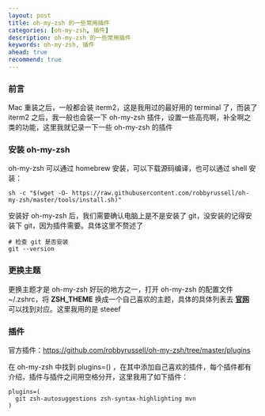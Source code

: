 ```yaml
---
layout: post  
title: oh-my-zsh 的一些常用插件  
categories: [oh-my-zsh, 插件]  
description: oh-my-zsh 的一些常用插件  
keywords: oh-my-zsh, 插件  
ahead: true  
recommend: true  
---
```


### 前言

Mac 重装之后，一般都会装 iterm2，这是我用过的最好用的 terminal 了，而装了 iterm2 之后，我一般也会装一下 oh-my-zsh 插件，设置一些高亮啊，补全啊之类的功能，这里我就记录一下一些 oh-my-zsh 的插件

### 安装 oh-my-zsh
oh-my-zsh 可以通过 homebrew 安装，可以下载源码编译，也可以通过 shell 安装：

```shell
sh -c "$(wget -O- https://raw.githubusercontent.com/robbyrussell/oh-my-zsh/master/tools/install.sh)"
```

安装好 oh-my-zsh 后，我们需要确认电脑上是不是安装了 git，没安装的记得安装下 git，因为插件需要。具体这里不赘述了

```
# 检查 git 是否安装
git --version
```

### 更换主题

更换主题才是 oh-my-zsh 好玩的地方之一，打开 oh-my-zsh 的配置文件 ~/.zshrc，将 **ZSH_THEME** 换成一个自己喜欢的主题，具体的具体列表去 **[官网](https://github.com/robbyrussell/oh-my-zsh/wiki/Themes)** 可以找到对应。这里我用的是 steeef

### 插件

官方插件：https://github.com/robbyrussell/oh-my-zsh/tree/master/plugins

在 oh-my-zsh 中找到 plugins=() ，在其中添加自己喜欢的插件，每个插件都有介绍，插件与插件之间用空格分开，这里我用了如下插件：

```
plugins=(
  git zsh-autosuggestions zsh-syntax-highlighting mvn
)
```